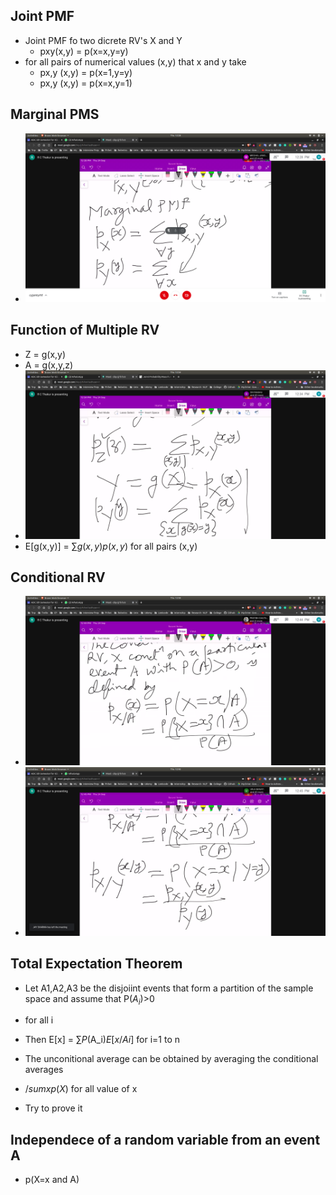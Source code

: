 ## Joint PMF
- Joint PMF fo two dicrete RV's X and Y
  - pxy(x,y) = p(x=x,y=y)
- for all pairs of numerical values (x,y) that x and y take
  - px,y (x,y) = p(x=1,y=y)
  - px,y (x,y) = p(x=x,y=1)

## Marginal PMS
- ![marginal](marginal.jpg)

## Function of Multiple RV
- Z = g(x,y)
- A = g(x,y,z)
- ![pv_functions](pv_functions.jpg)
- E[g(x,y)] = $\sum g(x,y)p(x,y)$ for all pairs (x,y)

## Conditional RV
- ![rv](rv.jpg)
- ![crv](crv.jpg)

## Total Expectation Theorem
- Let A1,A2,A3 be the disjoiint events that form a partition of the sample space and assume that P($A_i$)>0
 - for all i
 - Then E[x] = $\sum P($A_i$) E[x/Ai]$ for i=1 to n
 - The unconitional average can be obtained by averaging the conditional averages
 - $/sum xp(X)$ for all value of x

- Try to prove it

## Independece of a random variable from an event A
- p(X=x and A)
